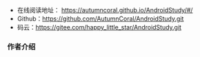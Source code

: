 - 在线阅读地址： https://autumncoral.github.io/AndroidStudy/#/
- Github：https://github.com/AutumnCoral/AndroidStudy.git
- 码云：https://gitee.com/happy_little_star/AndroidStudy.git

### 作者介绍
